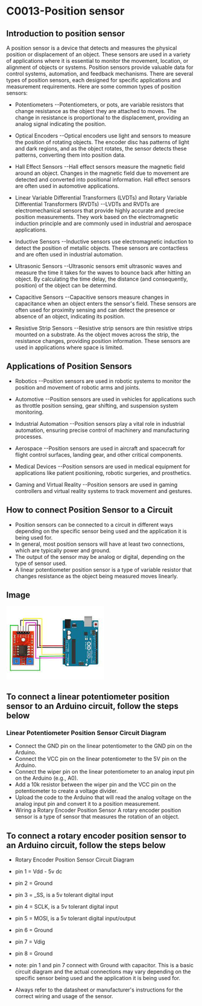 # C0013-Position sensor

## Introduction to position sensor
A position sensor is a device that detects and measures the physical position or displacement of an object. These sensors are used in a variety of applications where it is essential to monitor the movement, location, or alignment of objects or systems. Position sensors provide valuable data for control systems, automation, and feedback mechanisms. There are several types of position sensors, each designed for specific applications and measurement requirements. Here are some common types of position sensors:

- Potentiometers
--Potentiometers, or pots, are variable resistors that change resistance as the object they are attached to moves. The change in resistance is proportional 
  to the displacement, providing an analog signal indicating the position.

- Optical Encoders
--Optical encoders use light and sensors to measure the position of rotating objects. The encoder disc has patterns of light and dark regions, and as the 
  object rotates, the sensor detects these patterns, converting them into position data.

- Hall Effect Sensors
--Hall effect sensors measure the magnetic field around an object. Changes in the magnetic field due to movement are detected and converted into positional 
  information. Hall effect sensors are often used in automotive applications.

- Linear Variable Differential Transformers (LVDTs) and Rotary Variable Differential Transformers (RVDTs)
--LVDTs and RVDTs are electromechanical sensors that provide highly accurate and precise position measurements. They work based on the electromagnetic 
  induction principle and are commonly used in industrial and aerospace applications.

- Inductive Sensors
--Inductive sensors use electromagnetic induction to detect the position of metallic objects. These sensors are contactless and are often used in industrial 
  automation.

- Ultrasonic Sensors
--Ultrasonic sensors emit ultrasonic waves and measure the time it takes for the waves to bounce back after hitting an object. By calculating the time delay, 
  the distance (and consequently, position) of the object can be determind.

- Capacitive Sensors
--Capacitive sensors measure changes in capacitance when an object enters the sensor's field. These sensors are often used for proximity sensing and can 
  detect the presence or absence of an object, indicating its position.

- Resistive Strip Sensors
--Resistive strip sensors are thin resistive strips mounted on a substrate. As the object moves across the strip, the resistance changes, providing position 
  information. These sensors are used in applications where space is limited.

## Applications of Position Sensors

- Robotics
--Position sensors are used in robotic systems to monitor the position and movement of robotic arms and joints.

- Automotive
--Position sensors are used in vehicles for applications such as throttle position sensing, gear shifting, and suspension system monitoring.

- Industrial Automation
--Position sensors play a vital role in industrial automation, ensuring precise control of machinery and manufacturing processes.

- Aerospace
--Position sensors are used in aircraft and spacecraft for flight control surfaces, landing gear, and other critical components.

- Medical Devices
--Position sensors are used in medical equipment for applications like patient positioning, robotic surgeries, and prosthetics.

- Gaming and Virtual Reality
--Position sensors are used in gaming controllers and virtual reality systems to track movement and gestures.

## How to connect Position Sensor to a Circuit

- Position sensors can be connected to a circuit in different ways depending on the specific sensor being used and the application it is being used for.
- In general, most position sensors will have at least two connections, which are typically power and ground.
- The output of the sensor may be analog or digital, depending on the type of sensor used.
- A linear potentiometer position sensor is a type of variable resistor that changes resistance as the object being measured moves linearly.

## Image

![IMG](IMG/IMG.jpeg)

## To connect a linear potentiometer position sensor to an Arduino circuit, follow the steps below

### Linear Potentiometer Position Sensor Circuit Diagram

- Connect the GND pin on the linear potentiometer to the GND pin on the Arduino.
- Connect the VCC pin on the linear potentiometer to the 5V pin on the Arduino.
- Connect the wiper pin on the linear potentiometer to an analog input pin on the Arduino (e.g., A0).
- Add a 10k resistor between the wiper pin and the VCC pin on the potentiometer to create a voltage divider.
- Upload the code to the Arduino that will read the analog voltage on the analog input pin and convert it to a position measurement.
- Wiring a Rotary Encoder Position Sensor
A rotary encoder position sensor is a type of sensor that measures the rotation of an object.

## To connect a rotary encoder position sensor to an Arduino circuit, follow the steps below

- Rotary Encoder Position Sensor Circuit Diagram
- pin 1 = Vdd - 5v dc
- pin 2 = Ground
- pin 3 = _SS, is a 5v tolerant digital input
- pin 4 = SCLK, is a 5v tolerant digital input
- pin 5 = MOSI, is a 5v tolerant digital input/output
- pin 6 = Ground
- pin 7 = Vdig
- pin 8 = Ground
- note: pin 1 and pin 7 connect with Ground with capacitor.
 This is a basic circuit diagram and the actual connections may vary depending on the specific sensor being used and the application it is being used for.

- Always refer to the datasheet or manufacturer's instructions for the correct wiring and usage of the sensor.
